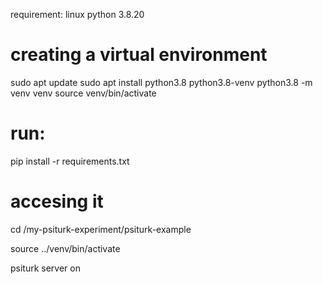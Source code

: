 requirement:
linux
python  3.8.20





# **creating a virtual environment**
sudo apt update
sudo apt install python3.8 python3.8-venv
python3.8 -m venv venv
source venv/bin/activate

# **run:**
pip install -r requirements.txt


# **accesing it**
cd /my-psiturk-experiment/psiturk-example


source ../venv/bin/activate


psiturk server on

